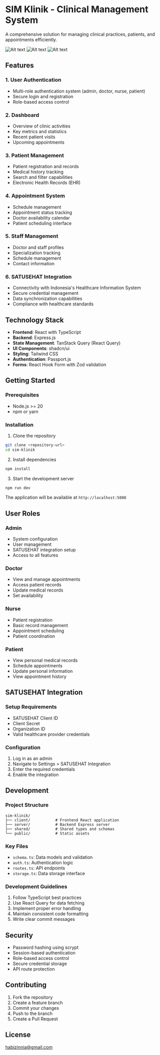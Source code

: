 # SIM Klinik - Clinical Management System

A comprehensive solution for managing clinical practices, patients, and appointments efficiently.

![Alt text](1.png)
![Alt text](image.png)
![Alt text](satusehat.png)
## Features

### 1. User Authentication
- Multi-role authentication system (admin, doctor, nurse, patient)
- Secure login and registration
- Role-based access control

### 2. Dashboard
- Overview of clinic activities
- Key metrics and statistics
- Recent patient visits
- Upcoming appointments

### 3. Patient Management
- Patient registration and records
- Medical history tracking
- Search and filter capabilities
- Electronic Health Records (EHR)

### 4. Appointment System
- Schedule management
- Appointment status tracking
- Doctor availability calendar
- Patient scheduling interface

### 5. Staff Management
- Doctor and staff profiles
- Specialization tracking
- Schedule management
- Contact information

### 6. SATUSEHAT Integration
- Connectivity with Indonesia's Healthcare Information System
- Secure credential management
- Data synchronization capabilities
- Compliance with healthcare standards

## Technology Stack

- **Frontend**: React with TypeScript
- **Backend**: Express.js
- **State Management**: TanStack Query (React Query)
- **UI Components**: shadcn/ui
- **Styling**: Tailwind CSS
- **Authentication**: Passport.js
- **Forms**: React Hook Form with Zod validation

## Getting Started

### Prerequisites
- Node.js >= 20
- npm or yarn

### Installation

1. Clone the repository
```bash
git clone <repository-url>
cd sim-klinik
```

2. Install dependencies
```bash
npm install
```

3. Start the development server
```bash
npm run dev
```

The application will be available at `http://localhost:5000`

## User Roles

### Admin
- System configuration
- User management
- SATUSEHAT integration setup
- Access to all features

### Doctor
- View and manage appointments
- Access patient records
- Update medical records
- Set availability

### Nurse
- Patient registration
- Basic record management
- Appointment scheduling
- Patient coordination

### Patient
- View personal medical records
- Schedule appointments
- Update personal information
- View appointment history

## SATUSEHAT Integration

### Setup Requirements
- SATUSEHAT Client ID
- Client Secret
- Organization ID
- Valid healthcare provider credentials

### Configuration
1. Log in as an admin
2. Navigate to Settings > SATUSEHAT Integration
3. Enter the required credentials
4. Enable the integration

## Development

### Project Structure
```
sim-klinik/
├── client/           # Frontend React application
├── server/           # Backend Express server
├── shared/           # Shared types and schemas
└── public/           # Static assets
```

### Key Files
- `schema.ts`: Data models and validation
- `auth.ts`: Authentication logic
- `routes.ts`: API endpoints
- `storage.ts`: Data storage interface

### Development Guidelines
1. Follow TypeScript best practices
2. Use React Query for data fetching
3. Implement proper error handling
4. Maintain consistent code formatting
5. Write clear commit messages

## Security

- Password hashing using scrypt
- Session-based authentication
- Role-based access control
- Secure credential storage
- API route protection

## Contributing

1. Fork the repository
2. Create a feature branch
3. Commit your changes
4. Push to the branch
5. Create a Pull Request

## License

habizinnia@gmail.com